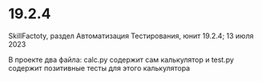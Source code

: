# 19.2.4
SkillFactoty, раздел Автоматизация Тестирования, юнит 19.2.4; 
13 июля 2023

В проекте два файла: calc.py содержит сам калькулятор и
test.py содержит позитивные тесты для этого калькулятора
